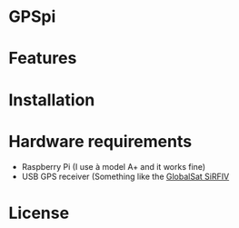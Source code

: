 # GPSpi

# Features

# Installation

# Hardware requirements

- Raspberry Pi (I use à model A+ and it works fine)
- USB GPS receiver (Something like the [GlobalSat SiRFIV]() 

# License
